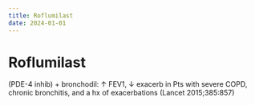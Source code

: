 ```yaml
---
title: Roflumilast
date: 2024-01-01
---
```

# Roflumilast

(PDE-4 inhib) + bronchodil: ↑ FEV1, ↓ exacerb in Pts with severe COPD, chronic bronchitis, 
and a hx of exacerbations (Lancet 2015;385:857)
